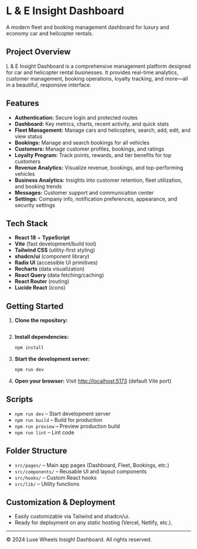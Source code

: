 # L & E Insight Dashboard

A modern fleet and booking management dashboard for luxury and economy car and helicopter rentals.

## Project Overview

L & E Insight Dashboard is a comprehensive management platform designed for car and helicopter rental businesses. It provides real-time analytics, customer management, booking operations, loyalty tracking, and more—all in a beautiful, responsive interface.

## Features

- **Authentication:** Secure login and protected routes
- **Dashboard:** Key metrics, charts, recent activity, and quick stats
- **Fleet Management:** Manage cars and helicopters, search, add, edit, and view status
- **Bookings:** Manage and search bookings for all vehicles
- **Customers:** Manage customer profiles, bookings, and ratings
- **Loyalty Program:** Track points, rewards, and tier benefits for top customers
- **Revenue Analytics:** Visualize revenue, bookings, and top-performing vehicles
- **Business Analytics:** Insights into customer retention, fleet utilization, and booking trends
- **Messages:** Customer support and communication center
- **Settings:** Company info, notification preferences, appearance, and security settings

## Tech Stack

- **React 18** + **TypeScript**
- **Vite** (fast development/build tool)
- **Tailwind CSS** (utility-first styling)
- **shadcn/ui** (component library)
- **Radix UI** (accessible UI primitives)
- **Recharts** (data visualization)
- **React Query** (data fetching/caching)
- **React Router** (routing)
- **Lucide React** (icons)

## Getting Started

1. **Clone the repository:**
   ```copy link above
   ```
2. **Install dependencies:**
   ```sh
   npm install
   ```
3. **Start the development server:**
   ```sh
   npm run dev
   ```
4. **Open your browser:**
   Visit [http://localhost:5173](http://localhost:5173) (default Vite port)

## Scripts

- `npm run dev` – Start development server
- `npm run build` – Build for production
- `npm run preview` – Preview production build
- `npm run lint` – Lint code

## Folder Structure

- `src/pages/` – Main app pages (Dashboard, Fleet, Bookings, etc.)
- `src/components/` – Reusable UI and layout components
- `src/hooks/` – Custom React hooks
- `src/lib/` – Utility functions

## Customization & Deployment

- Easily customizable via Tailwind and shadcn/ui.
- Ready for deployment on any static hosting (Vercel, Netlify, etc.).

---

© 2024 Luxe Wheels Insight Dashboard. All rights reserved.
